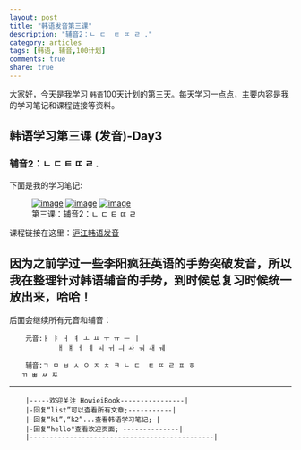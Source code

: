 ```yaml
---
layout: post
title: "韩语发音第三课"
description: "辅音2：ㄴ ㄷ  ㅌ ㄸ ㄹ ."
category: articles
tags: [韩语, 辅音,100计划]
comments: true
share: true
---
```


大家好，今天是我学习 `韩语`100天计划的第三天。每天学习一点点，主要内容是我的学习笔记和课程链接等资料。

## 韩语学习第三课 (发音)-Day3

### 辅音2：ㄴ ㄷ  ㅌ ㄸ ㄹ .


下面是我的学习笔记:

<figure class="third">
    <a href="../../images/k3-1.jpg"><img src="../../images/k3-1.jpg" alt="image"></a>
    <a href="../../images/k3-2.jpg"><img src="../../images/k3-2.jpg" alt="image"></a>
    <a href="../../images/k3-3.jpg"><img src="../../images/k3-3.jpg" alt="image"></a>
    <figcaption>第三课：辅音2：ㄴ ㄷ  ㅌ ㄸ ㄹ </figcaption>
</figure>

课程链接在这里：[沪江韩语发音](http://study.163.com/course/introduction/232009.htm#/courseDetail)

因为之前学过一些李阳疯狂英语的手势突破发音，所以我在整理针对韩语辅音的手势，到时候总复习时候统一放出来，哈哈！
-----------------------
后面会继续所有元音和辅音：

        元音:ㅏ ㅑ ㅓ ㅕ ㅗ ㅛ ㅜ ㅠ ㅡ ㅣ 
                ㅐ ㅒ ㅔ ㅖ ㅚ ㅟ ㅢ ㅘ ㅝ ㅙ ㅞ

        辅音:ㄱ ㅁ ㅂ ㅅ ㅇ ㅈ ㅊ ㅋ ㄴ ㄷ  ㅌ ㄸ ㄹ ㅍ ㅎ
       ㄲ ㅃ ㅆ ㅉ

-------------------------------------
        
        |-----欢迎关注 HowieiBook----------------|
        |-回复“list”可以查看所有文章;-----------|
        |-回复“k1”,“k2”...查看韩语学习笔记;-|
        |-回复“hello"查看欢迎页面; --------------|
        |----------------------------------------------|